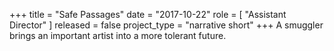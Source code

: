 +++
title = "Safe Passages"
date = "2017-10-22"
role = [ "Assistant Director" ]
released = false
project_type = "narrative short"
+++
A smuggler brings an important artist into a more tolerant future.
